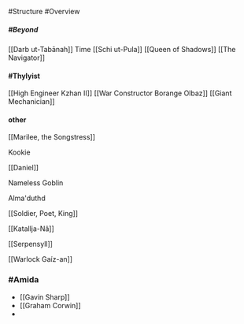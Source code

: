 #Structure #Overview 
##### #Beyond 
[[Darb ut-Tabānah]]
Time
[[Schi ut-Pula]]
[[Queen of Shadows]]
[[The Navigator]]


#### #Thylyist 
[[High Engineer Kzhan II]]
[[War Constructor Borange Olbaz]]
[[Giant Mechanician]]

#### other 
[[Marilee, the Songstress]]

Kookie

[[Daniel]]

Nameless Goblin

Alma'duthd

[[Soldier, Poet, King]]

[[Katallja-Nâ]]

[[Serpensyll]]

[[Warlock Gaíz-an]]

### #Amida 
- [[Gavin Sharp]]
- [[Graham Corwin]]
- 
